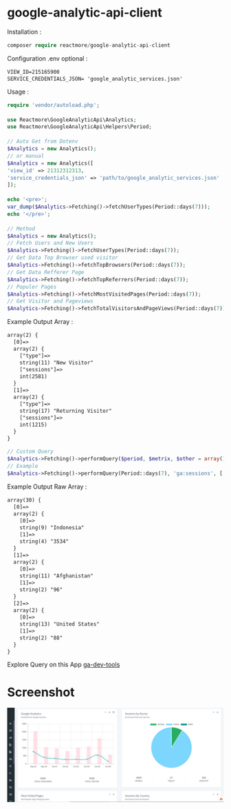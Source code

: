 # google-analytic-api-client


Installation :
```php
composer require reactmore/google-analytic-api-client 
```

Configuration .env optional : 
```
VIEW_ID=215165900
SERVICE_CREDENTIALS_JSON= 'google_analytic_services.json'
```

Usage :

```php
require 'vendor/autoload.php';

use Reactmore\GoogleAnalyticApi\Analytics;
use Reactmore\GoogleAnalyticApi\Helpers\Period;

// Auto Get from Dotenv
$Analytics = new Analytics();
// or manual
$Analytics = new Analytics([
'view_id' => 21312312313,
'service_credentials_json' => 'path/to/google_analytic_services.json'
]);

echo '<pre>';
var_dump($Analytics->Fetching()->fetchUserTypes(Period::days(7)));
echo '</pre>';

// Method 
$Analytics = new Analytics();
// Fetch Users and New Users
$Analytics->Fetching()->fetchUserTypes(Period::days(7));
// Get Data Top Browser used visitor
$Analytics->Fetching()->fetchTopBrowsers(Period::days(7));
// Get Data Refferer Page
$Analytics->Fetching()->fetchTopReferrers(Period::days(7));
// Populer Pages
$Analytics->Fetching()->fetchMostVisitedPages(Period::days(7));
// Get Visitor and Pageviews
$Analytics->Fetching()->fetchTotalVisitorsAndPageViews(Period::days(7));
```

Example Output Array : 
```array
array(2) {
  [0]=>
  array(2) {
    ["type"]=>
    string(11) "New Visitor"
    ["sessions"]=>
    int(2581)
  }
  [1]=>
  array(2) {
    ["type"]=>
    string(17) "Returning Visitor"
    ["sessions"]=>
    int(1215)
  }
}
```

```php
// Custom Query
$Analytics->Fetching()->performQuery($period, $metrix, $other = array());
// Example
$Analytics->Fetching()->performQuery(Period::days(7), 'ga:sessions', ['dimensions' => 'ga:country', 'sort' => '-ga:sessions'])->getRows();
```

Example Output Raw Array : 
```
array(30) {
  [0]=>
  array(2) {
    [0]=>
    string(9) "Indonesia"
    [1]=>
    string(4) "3534"
  }
  [1]=>
  array(2) {
    [0]=>
    string(11) "Afghanistan"
    [1]=>
    string(2) "96"
  }
  [2]=>
  array(2) {
    [0]=>
    string(13) "United States"
    [1]=>
    string(2) "88"
  } 
}
```

Explore Query on this App [ga-dev-tools](https://ga-dev-tools.web.app/query-explorer/)

# Screenshot
![Backend](https://raw.githubusercontent.com/reactmore/google-analytic-api-client/master/screenshoot.png)




